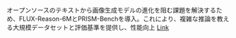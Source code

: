 オープンソースのテキストから画像生成モデルの進化を阻む課題を解決するため、FLUX-Reason-6MとPRISM-Benchを導入。これにより、複雑な推論を教える大規模データセットと評価基準を提供し、性能向上
[Link](http://arxiv.org/abs/2509.09680v1)

